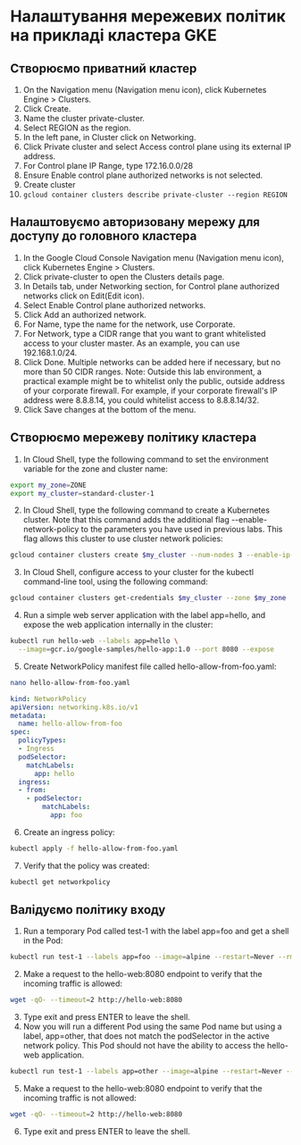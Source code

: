 # Налаштування мережевих політик на прикладі кластера GKE

## Створюємо приватний кластер
1) On the Navigation menu (Navigation menu icon), click Kubernetes Engine > Clusters.
2) Click Create.
3) Name the cluster private-cluster.
4) Select REGION as the region.
5) In the left pane, in Cluster click on Networking.
6) Click Private cluster and select Access control plane using its external IP address.
7) For Control plane IP Range, type 172.16.0.0/28
8) Ensure Enable control plane authorized networks is not selected.
9) Create cluster
10) ```gcloud container clusters describe private-cluster --region REGION```

## Налаштовуємо авторизовану мережу для доступу до головного кластера
1) In the Google Cloud Console Navigation menu (Navigation menu icon), click Kubernetes Engine > Clusters.
2) Click private-cluster to open the Clusters details page.
3) In Details tab, under Networking section, for Control plane authorized networks click on Edit(Edit icon).
4) Select Enable Control plane authorized networks.
5) Click Add an authorized network.
6) For Name, type the name for the network, use Corporate.
7) For Network, type a CIDR range that you want to grant whitelisted access to your cluster master. As an example, you can use 192.168.1.0/24.
8) Click Done.
Multiple networks can be added here if necessary, but no more than 50 CIDR ranges.
Note: Outside this lab environment, a practical example might be to whitelist only the public, outside address of your corporate firewall. For example, if your corporate firewall's IP address were 8.8.8.14, you could whitelist access to 8.8.8.14/32.
9) Click Save changes at the bottom of the menu.

## Створюємо мережеву політику кластера
1) In Cloud Shell, type the following command to set the environment variable for the zone and cluster name:
```sh
export my_zone=ZONE
export my_cluster=standard-cluster-1
```
2) In Cloud Shell, type the following command to create a Kubernetes cluster. Note that this command adds the additional flag --enable-network-policy to the parameters you have used in previous labs. This flag allows this cluster to use cluster network policies:
```sh
gcloud container clusters create $my_cluster --num-nodes 3 --enable-ip-alias --zone $my_zone --enable-network-policy
```
3) In Cloud Shell, configure access to your cluster for the kubectl command-line tool, using the following command:
```sh
gcloud container clusters get-credentials $my_cluster --zone $my_zone
```
4) Run a simple web server application with the label app=hello, and expose the web application internally in the cluster:
```sh
kubectl run hello-web --labels app=hello \
  --image=gcr.io/google-samples/hello-app:1.0 --port 8080 --expose
```
5) Create NetworkPolicy manifest file called hello-allow-from-foo.yaml:
```sh
nano hello-allow-from-foo.yaml
```
```yaml
kind: NetworkPolicy
apiVersion: networking.k8s.io/v1
metadata:
  name: hello-allow-from-foo
spec:
  policyTypes:
  - Ingress
  podSelector:
    matchLabels:
      app: hello
  ingress:
  - from:
    - podSelector:
        matchLabels:
          app: foo
```
6) Create an ingress policy:
```sh
kubectl apply -f hello-allow-from-foo.yaml
```
7) Verify that the policy was created:
```sh
kubectl get networkpolicy
```

## Валідуємо політику входу
1) Run a temporary Pod called test-1 with the label app=foo and get a shell in the Pod:
```sh
kubectl run test-1 --labels app=foo --image=alpine --restart=Never --rm --stdin --tty
```
2) Make a request to the hello-web:8080 endpoint to verify that the incoming traffic is allowed:
```sh
wget -qO- --timeout=2 http://hello-web:8080
```
3) Type exit and press ENTER to leave the shell.
4) Now you will run a different Pod using the same Pod name but using a label, app=other, that does not match the podSelector in the active network policy. This Pod should not have the ability to access the hello-web application.
```sh
kubectl run test-1 --labels app=other --image=alpine --restart=Never --rm --stdin --tty
```
5) Make a request to the hello-web:8080 endpoint to verify that the incoming traffic is not allowed:
```sh
wget -qO- --timeout=2 http://hello-web:8080
```
6) Type exit and press ENTER to leave the shell.
